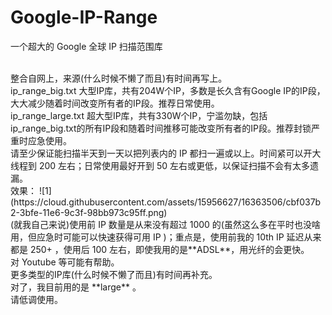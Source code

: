 # Google-IP-Range
一个超大的 Google 全球 IP 扫描范围库

<br>
整合自网上，来源(什么时候不懒了而且)有时间再写上。

<br>
ip_range_big.txt 大型IP库，共有204W个IP，多数是长久含有Google IP的IP段，大大减少随着时间改变所有者的IP段。推荐日常使用。<br>
ip_range_large.txt 超大型IP库，共有330W个IP，宁滥勿缺，包括ip_range_big.txt的所有IP段和随着时间推移可能改变所有者的IP段。推荐封锁严重时应急使用。

<br>
请至少保证能扫描半天到一天以把列表内的 IP 都扫一遍或以上。时间紧可以开大线程到 200 左右；日常使用最好开到 50 左右或更低，以保证扫描不会有太多遗漏。

<br>
效果：
![1](https://cloud.githubusercontent.com/assets/15956627/16363506/cbf037b2-3bfe-11e6-9c3f-98bb973c95ff.png)

<br>
(就我自己来说)使用前 IP 数量是从来没有超过 1000 的(虽然这么多在平时也没啥用，但应急时可能可以快速获得可用 IP )；重点是，使用前我的 10th IP 延迟从来都是 250+ ，使用后 100 左右，即使我用的是**ADSL**，用光纤的会更快。
<br>
对 Youtube 等可能有帮助。

<br>
更多类型的IP库(什么时候不懒了而且)有时间再补充。

<br>
对了，我目前用的是 **large** 。

<br>
请低调使用。
